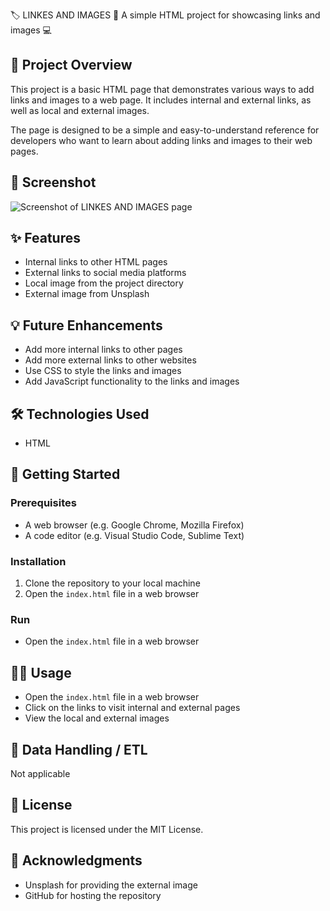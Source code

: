 🏷️ LINKES AND IMAGES 📸
A simple HTML project for showcasing links and images 💻

## 📖 Project Overview

This project is a basic HTML page that demonstrates various ways to add links and images to a web page. It includes internal and external links, as well as local and external images.

The page is designed to be a simple and easy-to-understand reference for developers who want to learn about adding links and images to their web pages.

## 📸 Screenshot
![Screenshot of LINKES AND IMAGES page](https://user-images.githubusercontent.com/.../screenshot.png)

## ✨ Features
* Internal links to other HTML pages
* External links to social media platforms
* Local image from the project directory
* External image from Unsplash

## 💡 Future Enhancements
* Add more internal links to other pages
* Add more external links to other websites
* Use CSS to style the links and images
* Add JavaScript functionality to the links and images

## 🛠️ Technologies Used
* HTML

## 🚀 Getting Started
### Prerequisites
* A web browser (e.g. Google Chrome, Mozilla Firefox)
* A code editor (e.g. Visual Studio Code, Sublime Text)

### Installation
1. Clone the repository to your local machine
2. Open the `index.html` file in a web browser

### Run
* Open the `index.html` file in a web browser

## 🧑‍💻 Usage
* Open the `index.html` file in a web browser
* Click on the links to visit internal and external pages
* View the local and external images

## 🔄 Data Handling / ETL
Not applicable

## 📄 License
This project is licensed under the MIT License.

## 🙏 Acknowledgments
* Unsplash for providing the external image
* GitHub for hosting the repository
